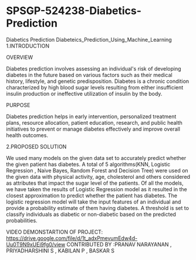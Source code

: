 # SPSGP-524238-Diabetics-Prediction
Diabetics Prediction
Diabeteics_Prediction_Using_Machine_Learning
1.INTRODUCTION

OVERVIEW

Diabetes prediction involves assessing an individual's risk of developing diabetes in the future based on various factors such as their medical history, lifestyle, 
and genetic predisposition. Diabetes is a chronic condition characterized by high blood sugar levels resulting from either insufficient insulin production or ineffective utilization of insulin by the body.

PURPOSE

Diabetes prediction helps in early intervention, personalized treatment plans, resource allocation, patient education, research, and public health initiatives to prevent or manage diabetes effectively and improve overall health outcomes.

2.PROPOSED SOLUTION

We used many models on the given data set to accurately predict whether the given patient has diabetes. 
A total of 5 algorithms(KNN, Logistic Regression , Naive Bayes, Random Forest and Decision Tree) were used on the given data with physical activity,
age, cholesterol and others considered as attributes that impact the sugar level of the patients. Of all the models, we have taken the results of Logistic Regression model as it resulted in the closest approximation to predict whether the patient has diabetes. 
The logistic regression model will take the input features of an individual and provide a probability estimate of them having diabetes. A threshold is set to classify individuals as diabetic or non-diabetic based on the predicted probabilities.

VIDEO DEMONSTARTION OF PROJECT: https://drive.google.com/file/d/1t_adxPmevumEdw4d-Uu0T9N9xUEi9fg0/view 
CONTRIBUTED BY :PRANAV NARAYANAN , PRIYADHARSHINI S , KABILAN P , BASKAR S
